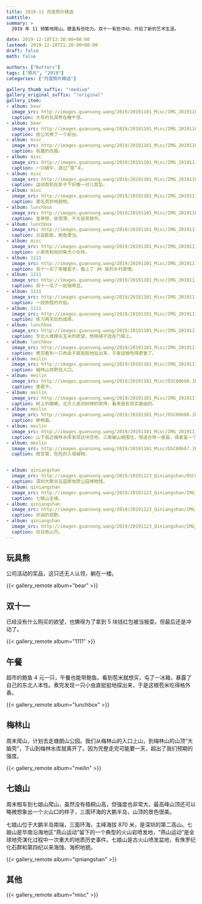 ```yaml
---
title: 2019-11 月度照片精选
subtitle:
summary: >
  2019 年 11 频繁地爬山，膝盖有些吃力。双十一有些冲动，开启了新的艺术生涯。

date: 2019-12-18T13:30:00+08:00
lastmod: 2019-12-28T21:20:00+08:00
draft: false
math: false

authors: ["Butters"]
tags: ["照片", "2019"]
categories: ["月度照片精选"]

gallery_thumb_suffix: "!medium"
gallery_original_suffix: "!original"
gallery_item:
- album: bear
  image_src: http://images.guansong.wang/2019/20191101_Misc/IMG_20191101_090635.jpg
  caption: 大号的玩具熊在睡午觉。
- album: bear
  image_src: http://images.guansong.wang/2019/20191101_Misc/IMG_20191101_211318.jpg
  caption: 给公司换了一个前台。
- album: misc
  image_src: http://images.guansong.wang/2019/20191101_Misc/IMG_20191103_074607.jpg
  caption: 有趣的衣服。
- album: misc
  image_src: http://images.guansong.wang/2019/20191101_Misc/IMG_20191117_082958.jpg
  caption: 一只蜗牛，渡过“南”关。
- album: misc
  image_src: http://images.guansong.wang/2019/20191101_Misc/IMG_20191103_083049.jpg
  caption: 运动耳机在影子下好像一对儿耳坠。
- album: misc
  image_src: http://images.guansong.wang/2019/20191101_Misc/IMG_20191110_091329.jpg
  caption: 莫名其妙地趟枪。
- album: lunchbox
  image_src: http://images.guansong.wang/2019/20191101_Misc/IMG_20191101_080543.jpg
  caption: 皇帝柑，皮很薄，不太容易掰开。
- album: lunchbox
  image_src: http://images.guansong.wang/2019/20191101_Misc/IMG_20191111_123240.jpg
  caption: 日益膨胀，鲍鱼便当。
- album: misc
  image_src: http://images.guansong.wang/2019/20191101_Misc/IMG_20191111_203605.jpg
  caption: 小男孩和他的柴犬小伙伴。
- album: 1111
  image_src: http://images.guansong.wang/2019/20191101_Misc/IMG_20191112_224906.jpg
  caption: 双十一买了荣耀盒子，看上了 4K 版的乡村爱情。
- album: 1111
  image_src: http://images.guansong.wang/2019/20191101_Misc/IMG_20191113_223955.jpg
  caption: 双十一屯了一批咖啡豆。
- album: 1111
  image_src: http://images.guansong.wang/2019/20191101_Misc/IMG_20191113_223401.jpg
  caption: 一段旅程的开始。
- album: 1111
  image_src: http://images.guansong.wang/2019/20191101_Misc/IMG_20191117_222126.jpg
  caption: 练习两天后的成绩。
- album: lunchbox
  image_src: http://images.guansong.wang/2019/20191101_Misc/IMG_20191117_190650.jpg
  caption: 东北人难掩屯玉米的欲望，想用绳子挂在门框上。
- album: lunchbox
  image_src: http://images.guansong.wang/2019/20191101_Misc/IMG_20191119_222226.jpg
  caption: 煮完看到一只肉虫子直挺挺地钻出来，于是这根吃得更香了。
- album: meilin
  image_src: http://images.guansong.wang/2019/20191101_Misc/IMG_20191116_081458.jpg
  caption: 梅林山郊野径入口。
- album: meilin
  image_src: http://images.guansong.wang/2019/20191101_Misc/DSC00690.JPG
  caption: 使君子。
- album: meilin
  image_src: http://images.guansong.wang/2019/20191101_Misc/IMG_20191116_095232.jpg
  caption: 树上的眼睛。北方人民对树神的崇拜，看来是有现实基础的。
- album: meilin
  image_src: http://images.guansong.wang/2019/20191101_Misc/DSC00688.JPG
  caption: 肿柄菊。
- album: meilin
  image_src: http://images.guansong.wang/2019/20191101_Misc/IMG_20191116_100754.jpg
  caption: 山下临近梅林水库发现这块空地，三面被山坡围住，很适合修一座庙，或者盖一个小院子。
- album: meilin
  image_src: http://images.guansong.wang/2019/20191101_Misc/DSC00687.JPG
  caption: 微甘菊，危险的入侵植物。


- album: qiniangshan
  image_src: http://images.guansong.wang/2019/20191123_Qiniangshan/DSC00701.JPG
  caption: 深圳大鹏半岛国家地质公园博物馆。
- album: qiniangshan
  image_src: http://images.guansong.wang/2019/20191123_Qiniangshan/IMG_20191123_154325.jpg
  caption: 七娘山主峰。
- album: qiniangshan
  image_src: http://images.guansong.wang/2019/20191123_Qiniangshan/IMG_20191123_143355.jpg
  caption: 开阔的视野。
- album: qiniangshan
  image_src: http://images.guansong.wang/2019/20191123_Qiniangshan/IMG_20191123_173219.jpg
  caption: 白日依山尽。
---
```


## 玩具熊

公司活动的奖品，这只还无人认领，躺在一楼。

{{< gallery_remote album="bear" >}}

## 双十一

已经没有什么购买的欲望，也懒得为了拿到 5 块钱红包被当猴耍。但最后还是冲动了。

{{< gallery_remote album="1111" >}}

## 午餐

超市的鲍鱼 4 元一只，午餐也能带鲍鱼。看到苞米就想买，屯了一冰箱，暴露了自己的东北人本性。煮完发现一只小虫直挺挺地探出来，于是这根苞米吃得格外香。

{{< gallery_remote album="lunchbox" >}}

## 梅林山

周末爬山，计划去走塘朗山公园。我们从梅林山的入口上山，到梅林山的山顶“大脑壳”，下山到梅林水库就离开了。因为完整走完可能要一天，超出了我们预期的强度。

{{< gallery_remote album="meilin" >}}

## 七娘山

周末租车到七娘山爬山，虽然没有梧桐山高，但强度也非常大。最高峰山顶还可以略微想象出一个火山口的样子，三面环海的大鹏半岛，山顶的景色很美。

七娘山位于大鹏半岛南端，三面环海，主峰海拔 870 米，是深圳的第二高山。七娘山是华南沿海地区“燕山运动”留下的一个典型的火山岩喷发地，“燕山运动”是全球地壳演化过程中一次重大的地质历史事件。七娘山是古火山喷发盆地，有侏罗纪化石群和第四纪以来海蚀、海积地貌。

{{< gallery_remote album="qiniangshan" >}}

## 其他

{{< gallery_remote album="misc" >}}